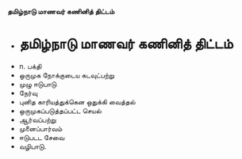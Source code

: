 **தமிழ்நாடு மாணவர் கணினித் திட்டம்**
- # தமிழ்நாடு மாணவர் கணினித் திட்டம்
- n. பக்தி
- ஒருமுக நோக்குடைய கடவுட்பற்று
- முழு ஈடுபாடு
- நேர்வு
- புனித காரியத்துக்கென ஒதுக்கி வைத்தல்
- ஒருமுகப்படுத்தப்பட்ட செயல்
- ஆர்வப்பற்று
- முனைப்பார்வம்
- ஈடுபடட சேவை
- வழிபாடு.

